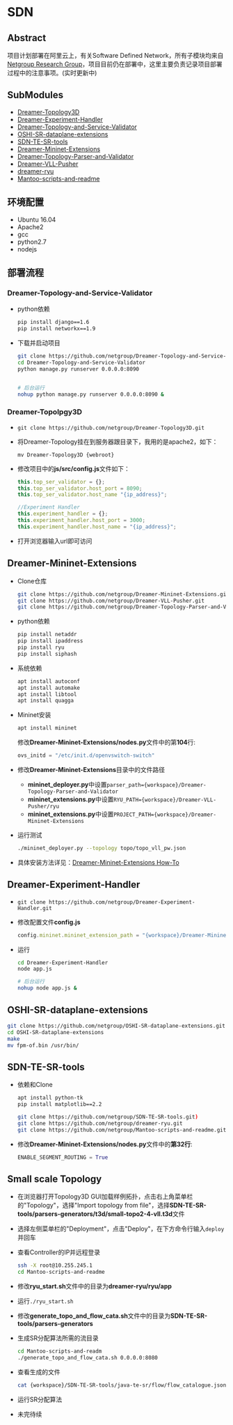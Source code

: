 # SDN

## Abstract

项目计划部署在阿里云上，有关Software Defined Network，所有子模块均来自[Netgroup Research Group](https://github.com/netgroup)，项目目前仍在部署中，这里主要负责记录项目部署过程中的注意事项。(实时更新中)

## SubModules

- [Dreamer-Topology3D](https://github.com/netgroup/Dreamer-Topology3D.git)
- [Dreamer-Experiment-Handler](https://github.com/netgroup/Dreamer-Experiment-Handler.git)
- [Dreamer-Topology-and-Service-Validator](https://github.com/netgroup/Dreamer-Topology-and-Service-Validator.git)
- [OSHI-SR-dataplane-extensions](https://github.com/netgroup/OSHI-SR-dataplane-extensions.git)
- [SDN-TE-SR-tools](https://github.com/netgroup/SDN-TE-SR-tools.git)
- [Dreamer-Mininet-Extensions](https://github.com/netgroup/Dreamer-Mininet-Extensions.git)
- [Dreamer-Topology-Parser-and-Validator](https://github.com/netgroup/Dreamer-Topology-Parser-and-Validator.git)
- [Dreamer-VLL-Pusher](https://github.com/netgroup/Dreamer-VLL-Pusher.git)
- [dreamer-ryu](https://github.com/netgroup/dreamer-ryu.git)
- [Mantoo-scripts-and-readme](https://github.com/netgroup/Mantoo-scripts-and-readme.git)

## 环境配置

- Ubuntu 16.04
- Apache2
- gcc
- python2.7
- nodejs

## 部署流程

### Dreamer-Topology-and-Service-Validator

- python依赖

    ```sh
    pip install django==1.6
    pip install networkx==1.9
    ```
- 下载并启动项目

    ```sh
    git clone https://github.com/netgroup/Dreamer-Topology-and-Service-Validator.git
    cd Dreamer-Topology-and-Service-Validator
    python manage.py runserver 0.0.0.0:8090
	

    # 后台运行
	nohup python manage.py runserver 0.0.0.0:8090 &
    ```

### Dreamer-Topolpgy3D

- `git clone https://github.com/netgroup/Dreamer-Topology3D.git`
- 将Dreamer-Topology挂在到服务器跟目录下，我用的是apache2，如下：
    
    `mv Dreamer-Topology3D {webroot}`
    
- 修改项目中的**js/src/config.js**文件如下：
 
    ```js
    this.top_ser_validator = {};
    this.top_ser_validator.host_port = 8090;
    this.top_ser_validator.host_name "{ip_address}";

    //Experiment Handler
    this.experiment_handler = {};
    this.experiment_handler.host_port = 3000;
    this.experiment_handler.host_name = "{ip_address}";
    ```
    
- 打开浏览器输入url即可访问


## Dreamer-Mininet-Extensions

- Clone仓库
    ```sh
    git clone https://github.com/netgroup/Dreamer-Mininet-Extensions.git
    git clone https://github.com/netgroup/Dreamer-VLL-Pusher.git 
    git clone https://github.com/netgroup/Dreamer-Topology-Parser-and-Validator.git
    ```

- python依赖

    ```sh
    pip install netaddr
    pip install ipaddress
    pip install ryu
    pip install siphash
    ```
    
- 系统依赖

    ```sh 
    apt install autoconf 
    apt install automake 
    apt install libtool
    apt install quagga
    ```
    
- Mininet安装

    ```sh
	apt install mininet

    ```

	修改**Dreamer-Mininet-Extensions/nodes.py**文件中的第**104**行:

	```python
	ovs_initd = "/etc/init.d/openvswitch-switch"
	```
    
- 修改**Dreamer-Mininet-Extensions**目录中的文件路径  
    - **mininet_deployer.py**中设置`parser_path={workspace}/Dreamer-Topology-Parser-and-Validator`
    - **mininet_extensions.py**中设置`RYU_PATH={workspace}/Dreamer-VLL-Pusher/ryu`
    - **mininet_extensions.py**中设置`PROJECT_PATH={workspace}/Dreamer-Mininet-Extensions`

- 运行测试
     
     ```sh
     ./mininet_deployer.py --topology topo/topo_vll_pw.json 
     ```
     
- 具体安装方法详见：[Dreamer-Mininet-Extensions How-To](http://netgroup.uniroma2.it/twiki/bin/view/Oshi/OshiExperimentsHowto#MininetExtensions)
    
## Dreamer-Experiment-Handler

- `git clone https://github.com/netgroup/Dreamer-Experiment-Handler.git`
- 修改配置文件**config.js**

    ```js
    config.mininet.mininet_extension_path = "{workspace}/Dreamer-Mininet-Extensions";
    ```
    
- 运行

    ```sh
    cd Dreamer-Experiment-Handler
    node app.js

	# 后台运行
	nohup node app.js & 
    ```
    
## OSHI-SR-dataplane-extensions

```sh
git clone https://github.com/netgroup/OSHI-SR-dataplane-extensions.git
cd OSHI-SR-dataplane-extensions
make
mv fpm-of.bin /usr/bin/
```

## SDN-TE-SR-tools

- 依赖和Clone

    ```sh
    apt install python-tk
    pip install matplotlib==2.2

    git clone https://github.com/netgroup/SDN-TE-SR-tools.git)
    git clone https://github.com/netgroup/dreamer-ryu.git
    git clone https://github.com/netgroup/Mantoo-scripts-and-readme.git
    ```

- 修改**Dreamer-Mininet-Extensions/nodes.py**文件中的**第32行**:

    ```py
    ENABLE_SEGMENT_ROUTING = True
    ```
    
## Small scale Topology

- 在浏览器打开Topology3D GUI加载样例拓扑，点击右上角菜单栏的"Topology"，选择"Import topology from file"，选择**SDN-TE-SR-tools/parsers-generators/t3d/small-topo2-4-vll.t3d**文件
- 选择左侧菜单栏的"Deployment"，点击"Deploy"，在下方命令行输入`deploy`并回车
- 查看Controller的IP并远程登录

    ```sh
    ssh -X root@10.255.245.1
    cd Mantoo-scripts-and-readme
    ```
- 修改**ryu_start.sh**文件中的目录为**dreamer-ryu/ryu/app**
- 运行`./ryu_start.sh`
- 修改**generate_topo_and_flow_cata.sh**文件中的目录为**SDN-TE-SR-tools/parsers-generators**
- 生成SR分配算法所需的流目录

    ```sh
    cd Mantoo-scripts-and-readm
    ./generate_topo_and_flow_cata.sh 0.0.0.0:8080
    ```
- 查看生成的文件

    ```sh
    cat {workspace}/SDN-TE-SR-tools/java-te-sr/flow/flow_catalogue.json
    ```
- 运行SR分配算法
- 未完待续

